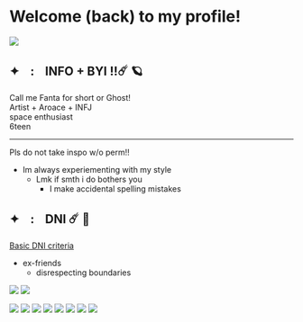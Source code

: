 # Welcome (back) to my profile!
![](https://qph.cf2.quoracdn.net/main-qimg-a02e082d466824103e9a2d41919896e2) 
         

## ✦ㅤ:ㅤINFO + BYI !!☄️ 🪐
Call me Fanta for short or Ghost!    
Artist + Aroace + INFJ    
space enthusiast         
6teen                
***

Pls do not take inspo w/o perm!!          
 - Im always experiementing with my style               
   - Lmk if smth i do bothers you    
     - I make accidental spelling mistakes                              

       




## ✦ㅤ:ㅤDNI ☄️ 🚀
[Basic DNI criteria](https://basic-dni.crd.co/)                         
 - ex-friends                              
   - disrespecting boundaries                                 

![](https://64.media.tumblr.com/af5fc71c22d5d4db8454de9085c0a130/b07efe8d98794fb3-bd/s1280x1920/6ca22ddb685c8d8c6ea3914c9464c5750be6c991.pnj)
![](https://qph.cf2.quoracdn.net/main-qimg-a02e082d466824103e9a2d41919896e2) 

![](https://64.media.tumblr.com/a9c70a5463decddc62cb71dcaafc4d9a/291b57fc1bf1e0d5-bd/s100x200/7fc8136ab23a7f4fa7c3743fb7cc89fc58904a10.pnj) ![](https://64.media.tumblr.com/1e041ba8a6a7ce0f3a65ab5d039f64d8/291b57fc1bf1e0d5-cd/s100x200/0dc13c81662c8943dd01beba7321a835eaee52a4.gifv) 
![](https://64.media.tumblr.com/42c36bf11261a7613cd2a5d750dc347b/291b57fc1bf1e0d5-7c/s100x200/90d3bf297c540a84e5a7fb58b55c983065f58904.pnj) ![](https://64.media.tumblr.com/4b8513ef071775fda1657529792105ea/291b57fc1bf1e0d5-b1/s100x200/b3acde256a5e8d8ece68dc0e8065fadbf596309a.pnj) ![](https://64.media.tumblr.com/d17a608fcd5d6b9cd51991c49c92656b/291b57fc1bf1e0d5-fb/s100x200/37cc4b79259b2a0e110cc380ce65ea7988ace749.pnj) ![](https://64.media.tumblr.com/724ae78ff9dc316971162701614af954/291b57fc1bf1e0d5-34/s100x200/8629dc14453e492f2bf8128b217a9a804a8da4b8.pnj) ![](https://64.media.tumblr.com/c3419d1e6210b3a10c66b32c77459864/291b57fc1bf1e0d5-eb/s100x200/ea9b2943d95a3c1eb0051b05429ccc5f5ac2c96d.pnj) ![](https://64.media.tumblr.com/0f8b5116d32cc019bf9551cc19bba57a/291b57fc1bf1e0d5-f9/s100x200/37d42df0825c617329e7a1ec853b89ed7cf606e8.pnj) 

